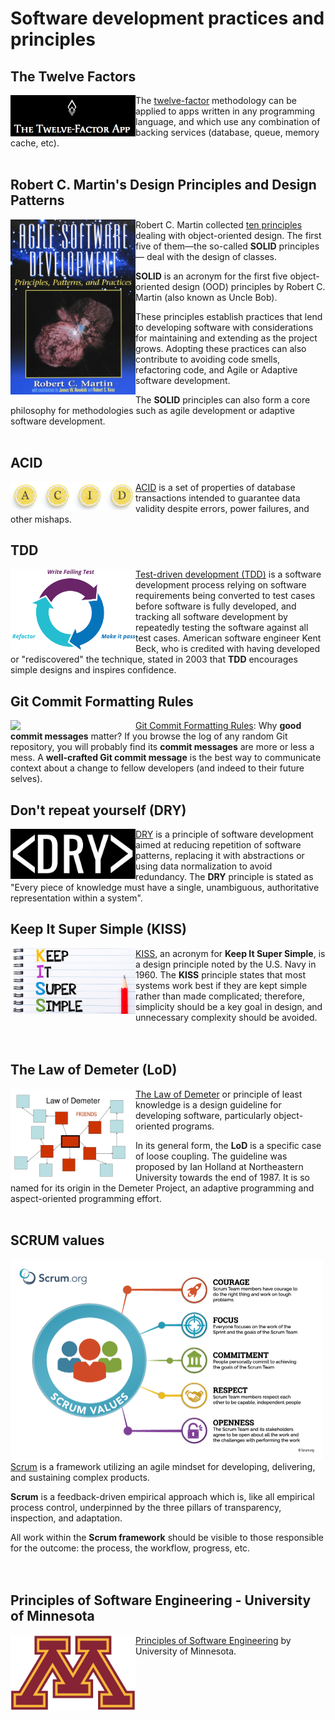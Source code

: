 # Software development practices and principles

## The Twelve Factors

<img src="resources/images/12-fact.PNG" align="left"  width="200" />

The [twelve-factor](resources/docs/12factor.md) methodology can be applied to apps written in any programming language, and which use any combination of backing services (database, queue, memory cache, etc). <br /><br />

## Robert C. Martin's Design Principles and Design Patterns

<img src="resources/images/uncle.PNG" align="left"  width="200" />

Robert C. Martin collected [ten principles](resources/docs/uncle.md) dealing with object-oriented design. The first five of them—the so-called **SOLID** principles— deal with the design of classes.

**SOLID** is an acronym for the first five object-oriented design (OOD) principles by Robert C. Martin (also known as Uncle Bob).

These principles establish practices that lend to developing software with considerations for maintaining and extending as the project grows. Adopting these practices can also contribute to avoiding code smells, refactoring code, and Agile or Adaptive software development. 

The **SOLID** principles can also form a core philosophy for methodologies such as agile development or adaptive software development. <br /> <br /> 

## ACID

<img src="resources/images/ACID.PNG" align="left"  width="200" />

[ACID](resources/docs/ACID.md) is a set of properties of database transactions intended to guarantee data validity despite errors, power failures, and other mishaps.<br /> 

## TDD

<img src="resources/images/TDD.PNG" align="left"  width="200" />

[Test-driven development (TDD)](resources/docs/TDD.md) is a software development process relying on software requirements being converted to test cases before software is fully developed, and tracking all software development by repeatedly testing the software against all test cases. American software engineer Kent Beck, who is credited with having developed or "rediscovered" the technique, stated in 2003 that **TDD** encourages simple designs and inspires confidence.<br /> 

## Git Commit Formatting Rules

<img src="https://git-scm.com/images/logos/downloads/Git-Logo-2Color.png" align="left"  width="200" />

[Git Commit Formatting Rules](resources/docs/commit.md): Why **good commit messages** matter? If you browse the log of any random Git repository, you will probably find its **commit messages** are more or less a mess. A **well-crafted Git commit message** is the best way to communicate context about a change to fellow developers (and indeed to their future selves).<br /> 

## Don't repeat yourself (DRY)

<img src="resources/images/DRY.PNG" align="left"  width="200" />

[DRY](resources/docs/DRY.md) is a principle of software development aimed at reducing repetition of software patterns, replacing it with abstractions or using data normalization to avoid redundancy. The **DRY** principle is stated as "Every piece of knowledge must have a single, unambiguous, authoritative representation within a system".<br /> 

## Keep It Super Simple (KISS)

<img src="resources/images/KISS.PNG" align="left"  width="200" />

[KISS](resources/docs/KISS.md), an acronym for **Keep It Super Simple**, is a design principle noted by the U.S. Navy in 1960. The **KISS** principle states that most systems work best if they are kept simple rather than made complicated; therefore, simplicity should be a key goal in design, and unnecessary complexity should be avoided. <br /><br /> <br /> 

## The Law of Demeter (LoD)

<img src="resources/images/LOD.jpg" align="left"  width="200" />

[The Law of Demeter](resources/docs/LOD.md) or principle of least knowledge is a design guideline for developing software, particularly object-oriented programs.

In its general form, the **LoD** is a specific case of loose coupling. The guideline was proposed by Ian Holland at Northeastern University towards the end of 1987. It is so named for its origin in the Demeter Project, an adaptive programming and aspect-oriented programming effort. <br /><br />

## SCRUM values

<img src="resources/images/ScrumValues.png" align="left"  width="500" />

[Scrum](resources/docs/SCRUM.md) is a framework utilizing an agile mindset for developing, delivering, and sustaining complex products. 

**Scrum** is a feedback-driven empirical approach which is, like all empirical process control, underpinned by the three pillars of transparency, inspection, and adaptation. 

All work within the **Scrum framework** should be visible to those responsible for the outcome: the process, the workflow, progress, etc. <br /> <br /> <br />

## Principles of Software Engineering - University of Minnesota

<img src="resources/images/Umn.png" align="left"  width="200" />

[Principles of Software Engineering](resources/docs/umn.md) by University of Minnesota.

